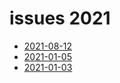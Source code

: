 # issues 2021

- [2021-08-12](2021-08-12.md)
- [2021-01-05](2021-01-05.md)
- [2021-01-03](2021-01-03.md)
